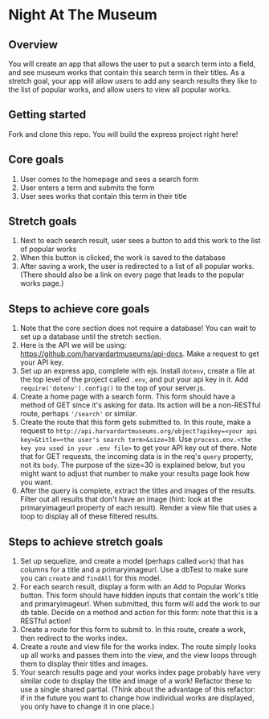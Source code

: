 # Night At The Museum

## Overview
You will create an app that allows the user to put a search term into a field, and see museum works that contain this search term in their titles. As a stretch goal, your app will allow users to add any search results they like to the list of popular works, and allow users to view all popular works.

## Getting started
Fork and clone this repo. You will build the express project right here!

## Core goals
1. User comes to the homepage and sees a search form
1. User enters a term and submits the form
1. User sees works that contain this term in their title

## Stretch goals
1. Next to each search result, user sees a button to add this work to the list of popular works
1. When this button is clicked, the work is saved to the database
1. After saving a work, the user is redirected to a list of all popular works. (There should also be a link on every page that leads to the popular works page.)

## Steps to achieve core goals
1. Note that the core section does not require a database! You can wait to set up a database until the stretch section.
1. Here is the API we will be using: https://github.com/harvardartmuseums/api-docs. Make a request to get your API key.
1. Set up an express app, complete with ejs. Install `dotenv`, create a file at the top level of the project called `.env`, and put your api key in it. Add `require('dotenv').config()` to the top of your server.js.
1. Create a home page with a search form. This form should have a method of GET since it's asking for data. Its action will be a non-RESTful route, perhaps `'/search'` or similar.
1. Create the route that this form gets submitted to. In this route, make a request to `http://api.harvardartmuseums.org/object?apikey=<your api key>&title=<the user's search term>&size=30`. Use `process.env.<the key you used in your .env file>` to get your API key out of there. Note that for GET requests, the incoming data is in the req's `query` property, not its `body`. The purpose of the size=30 is explained below, but you might want to adjust that number to make your results page look how you want.
1. After the query is complete, extract the titles and images of the results. Filter out all results that don't have an image (hint: look at the primaryimageurl property of each result). Render a view file that uses a loop to display all of these filtered results.

## Steps to achieve stretch goals
1. Set up sequelize, and create a model (perhaps called `work`) that has columns for a title and a primaryimageurl. Use a dbTest to make sure you can `create` and `findAll` for this model.
1. For each search result, display a form with an Add to Popular Works button. This form should have hidden inputs that contain the work's title and primaryimageurl. When submitted, this form will add the work to our db table. Decide on a method and action for this form: note that this is a RESTful action!
1. Create a route for this form to submit to. In this route, create a work, then redirect to the works index.
1. Create a route and view file for the works index. The route simply looks up all works and passes them into the view, and the view loops through them to display their titles and images.
1. Your search results page and your works index page probably have very similar code to display the title and image of a work! Refactor these to use a single shared partial. (Think about the advantage of this refactor: if in the future you want to change how individual works are displayed, you only have to change it in one place.)